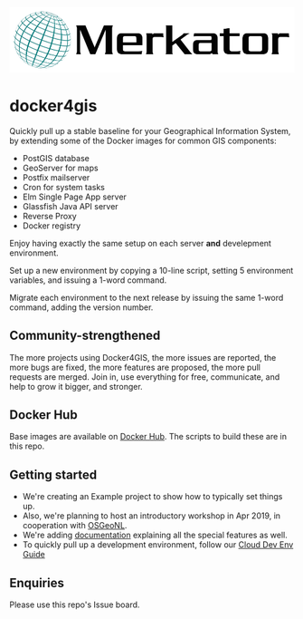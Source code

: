 [![Merkator logo](Merkator_Simple_Transparent_No_Gradient.png)](https://www.merkator.com/)

# docker4gis

Quickly pull up a stable baseline for your Geographical Information System, by extending some of the Docker images for common GIS components:

- PostGIS database
- GeoServer for maps
- Postfix mailserver
- Cron for system tasks
- Elm Single Page App server
- Glassfish Java API server
- Reverse Proxy
- Docker registry

Enjoy having exactly the same setup on each server __and__ develepment environment.

Set up a new environment by copying a 10-line script, setting 5 environment variables, and issuing a 1-word command.

Migrate each environment to the next release by issuing the same 1-word command, adding the version number.

## Community-strengthened

The more projects using Docker4GIS, the more issues are reported, the more bugs are fixed, the more features are proposed, the more pull requests are merged.
Join in, use everything for free, communicate, and help to grow it bigger, and stronger.

## Docker Hub

Base images are available on [Docker Hub](https://hub.docker.com/u/docker4gis). The scripts to build these are in this repo.

## Getting started

- We're creating an Example project to show how to typically set things up.
- Also, we're planning to host an introductory workshop in Apr 2019, in cooperation with [OSGeoNL](https://osgeo.nl/).
- We're adding [documentation](docs/docs.md) explaining all the special features as well.
- To quickly pull up a development environment, follow our [Cloud Dev Env Guide](docs/clouddevenv/clouddevenv.md)

## Enquiries

Please use this repo's Issue board.
